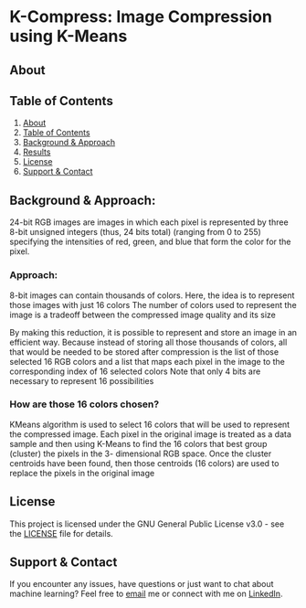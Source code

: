 # K-Compress: Image Compression using K-Means

## About <a name="about"></a>


## Table of Contents <a name="table-of-contents"></a>

1. [About](#about)
2. [Table of Contents](#table-of-contents)
3. [Background & Approach](#background)
4. [Results](#results)
5. [License](#license)
6. [Support & Contact](#support-contact)


## Background & Approach: <a name="background"></a>

24-bit RGB images are images in which each pixel is represented by three 8-bit unsigned integers (thus, 24 bits total) (ranging from 0 to 255) specifying the intensities of red, green, and blue that form the color for the pixel.

### Approach:

8-bit images can contain thousands of colors. Here, the idea is to represent those images with just 16 colors The number of colors used to represent the image is a tradeoff between the compressed image quality and its size

By making this reduction, it is possible to represent and store an image in an efficient way. Because instead of storing all those thousands of colors, all that would be needed to be stored after compression is the list of those selected 16 RGB colors and a list that maps each pixel in the image to the corresponding index of 16 selected colors Note that only 4 bits are necessary to represent 16 possibilities

### How are those 16 colors chosen?

KMeans algorithm is used to select 16 colors that will be used to represent the compressed image. Each pixel in the original image is treated as a data sample and then using K-Means to find the 16 colors that best group (cluster) the pixels in the 3- dimensional RGB space. Once the cluster centroids have been found, then those centroids (16 colors) are used to replace the pixels in the original image


## License <a name="license"></a>
This project is licensed under the GNU General Public License v3.0 - see the [LICENSE](https://github.com/YuganshG/Image-Compression-using-KMeans/blob/main/LICENSE) file for details.

## Support & Contact <a name="support-contact"></a>
If you encounter any issues, have questions or just want to chat about machine learning? Feel free to [email](yugansh.goyal101@gmail.com) me or connect with me on [LinkedIn](https://www.linkedin.com/in/yuganshgoyal/).
